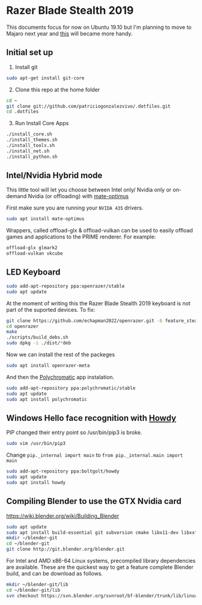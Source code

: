 # Razer Blade Stealth 2019

This documents focus for now on Ubuntu 19.10 but I'm planning to move to Majaro next year and [this](https://medium.com/@dtateii/project-razer-blade-stealth-ssd-upgrade-arch-linux-windows-f827af3a0347) will became more handy.


## Initial set up

1. Install git

```bash
sudo apt-get install git-core
```

2. Clone this repo at the home folder

```bash
cd ~  
git clone git://github.com/patriciogonzalezvivo/.dotfiles.git
cd .dotfiles
```

3. Run Install Core Apps

```bash
./install_core.sh 
./install_themes.sh
./install_tools.sh
./install_net.sh
./install_python.sh
```


## Intel/Nvidia Hybrid mode

This little tool will let you choose between Intel only/ Nvidia only or on-demand Nvidia (or offloading) with [mate-optimus](https://github.com/ubuntu-mate/mate-optimus)

First make sure you are running your `NVIDA 435` drivers.

```bash
sudo apt install mate-optimus
```

Wrappers, called offload-glx & offload-vulkan can be used to easily offload games and applications to the PRIME renderer. For example:

```bash
offload-glx glmark2
offload-vulkan vkcube
```


## LED Keyboard

```bash
sudo add-apt-repository ppa:openrazer/stable
sudo apt update
```

At the moment of writing this the Razer Blade Stealth 2019 keyboard is not part of the suported devices. To fix:

```bash
git clone https://github.com/echapman2022/openrazer.git -b feature_stealthlate2019
cd openrazer
make
./scripts/build_debs.sh
sudo dpkg -i ./dist/*deb
```

Now we can install the rest of the packeges

```bash
sudo apt install openrazer-meta
```

And then the [Polychromatic](https://github.com/polychromatic/polychromatic) app instalation.

```bash
sudo add-apt-repository ppa:polychromatic/stable
sudo apt update
sudo apt install polychromatic
```


## Windows Hello face recognition with [Howdy](https://github.com/boltgolt/howdy)

PIP changed their entry point so /usr/bin/pip3 is broke.

```bash
sudo vim /usr/bin/pip3
```

Change `pip._internal import main` to `from pip._internal.main import main`


```bash
sudo add-apt-repository ppa:boltgolt/howdy
sudo apt update
sudo apt install howdy
```

## Compiling Blender to use the GTX Nvidia card

https://wiki.blender.org/wiki/Building_Blender

```bash
sudo apt update
sudo apt install build-essential git subversion cmake libx11-dev libxxf86vm-dev libxcursor-dev libxi-dev libxrandr-dev libxinerama-dev
mkdir ~/blender-git
cd ~/blender-git
git clone http://git.blender.org/blender.git
```

For Intel and AMD x86-64 Linux systems, precompiled library dependencies are available. These are the quickest way to get a feature complete Blender build, and can be download as follows. 

```bash
mkdir ~/blender-git/lib
cd ~/blender-git/lib
svn checkout https://svn.blender.org/svnroot/bf-blender/trunk/lib/linux_centos7_x86_64
```
